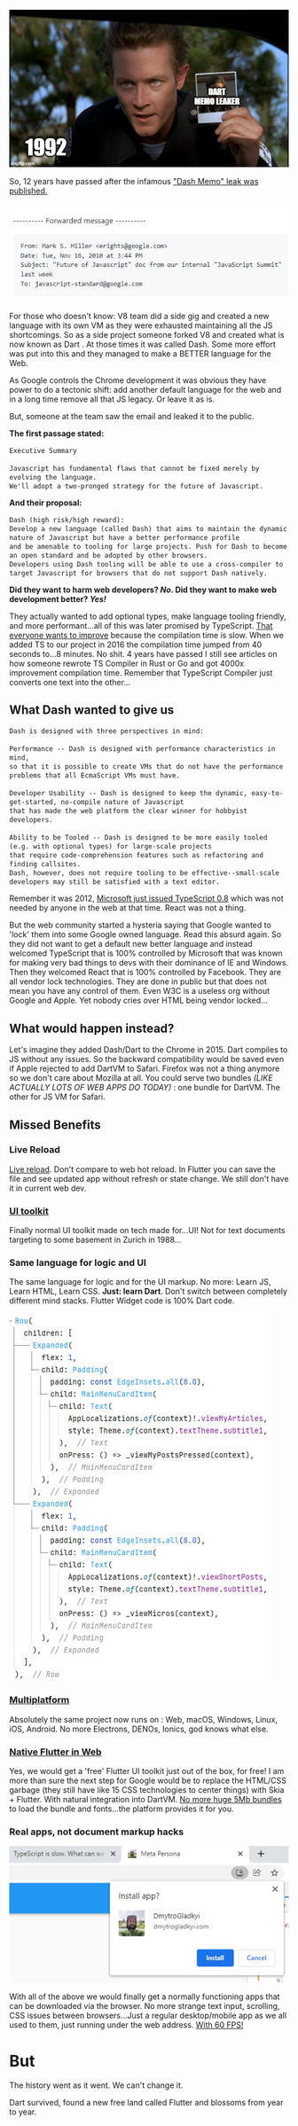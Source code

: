 ![dart_memo_leaker](dart_memo_leaker.jpg)



So, 12 years have passed after the infamous ["Dash Memo" leak was published.](https://gist.github.com/paulmillr/1208618)

![image-20220203192510546](email.png)

For those who doesn't know: V8 team did a side gig and created a new language with its own VM as they were exhausted maintaining all the JS shortcomings. So as a side project someone forked V8 and created what is now known as Dart . At those times it was called Dash. Some more effort was put into this and they managed to make a BETTER language for the Web.

As Google controls the Chrome development it was obvious they have power to do a tectonic shift: add another default language for the web and in a long time remove all that JS legacy. Or leave it as is.

But, someone at the team saw the email and leaked it to the public.



**The first passage stated:**

```
Executive Summary

Javascript has fundamental flaws that cannot be fixed merely by evolving the language.
We'll adopt a two-pronged strategy for the future of Javascript.
```

**And their proposal:**

```
Dash (high risk/high reward):
Develop a new language (called Dash) that aims to maintain the dynamic nature of Javascript but have a better performance profile
and be amenable to tooling for large projects. Push for Dash to become an open standard and be adopted by other browsers.
Developers using Dash tooling will be able to use a cross-compiler to target Javascript for browsers that do not support Dash natively.
```

**Did they want to harm web developers? *No*. Did they want to make web development better? *Yes!***

They actually wanted to add optional types, make language tooling friendly, and more performant...all of this was later promised by TypeScript. [That everyone wants to improve](https://dev.to/alekseiberezkin/typescript-is-slow-what-can-we-do-about-it-30hm) because the compilation time is slow. When we added TS to our project in 2016 the compilation time jumped from 40 seconds to...8 minutes. No shit. 4 years have passed I still see articles on how someone rewrote TS Compiler in Rust or Go and got 4000x improvement compilation time. Remember that TypeScript Compiler just converts one text into the other...



## What Dash wanted to give us

```
Dash is designed with three perspectives in mind:

Performance -- Dash is designed with performance characteristics in mind,
so that it is possible to create VMs that do not have the performance problems that all EcmaScript VMs must have.

Developer Usability -- Dash is designed to keep the dynamic, easy-to-get-started, no-compile nature of Javascript
that has made the web platform the clear winner for hobbyist developers.

Ability to be Tooled -- Dash is designed to be more easily tooled (e.g. with optional types) for large-scale projects
that require code-comprehension features such as refactoring and finding callsites.
Dash, however, does not require tooling to be effective--small-scale developers may still be satisfied with a text editor.
```

Remember it was 2012, [Microsoft just issued TypeScript 0.8](https://devblogs.microsoft.com/typescript/announcing-typescript-1-0/#:~:text=When%20we%20introduced%20Typescript%20to,regularly%20interacting%20and%20sharing%20ideas.) which was not needed by anyone in the web at that time. React was not a thing.

But the web community started a hysteria saying that Google wanted to 'lock' them into some Google owned language. Read this absurd again.  So they did not want to get a default new better language and instead welcomed TypeScript that is 100% controlled by Microsoft that was known for making very bad things to devs with their dominance of IE and Windows. Then they welcomed React that is 100% controlled by Facebook. They are all vendor lock technologies. They are done in public but that does not mean you have any control of them. Even W3C is a useless org without Google and Apple. Yet nobody cries over HTML being vendor locked...

## What would happen instead?

Let's imagine they added Dash/Dart to the Chrome in 2015. Dart compiles to JS without any issues. So the backward compatibility would be saved even if Apple rejected to add DartVM to Safari. Firefox was not a thing anymore so we don't care about Mozilla at all. You could serve two bundles *(LIKE ACTUALLY LOTS OF WEB APPS DO TODAY)* : one bundle for DartVM. The other for JS VM for Safari.

## Missed Benefits

### Live Reload

[Live reload](https://docs.flutter.dev/development/tools/hot-reload). Don't compare to web hot reload. In Flutter you can save the file and see updated app without refresh or state change. We still don't have it in current web dev.

### [UI toolkit](https://flutter.dev/ecosystem)

Finally normal UI toolkit made on tech made for...UI! Not for text documents targeting to some basement in Zurich in 1988...

### Same language for logic and UI

The same language for logic and for the UI markup. No more: Learn JS, Learn HTML, Learn CSS. **Just: learn Dart**. Don't switch between completely different mind stacks. Flutter Widget code is 100% Dart code.

![image-20220203180719126](code.png)

### [Multiplatform](https://flutter.dev/multi-platform)

Absolutely the same project now runs on : Web, macOS, Windows, Linux, iOS, Android. No more Electrons, DENOs, Ionics, god knows what else.

### [Native Flutter in Web](https://flutter.dev/multi-platform/web)

Yes, we would get a 'free' Flutter UI toolkit just out of the box, for free! I am more than sure the next step for Google would be to replace the HTML/CSS garbage (they still have like 15 CSS technologies to center things) with Skia + Flutter. With natural integration into DartVM. [No more huge 5Mb bundles](https://stackoverflow.com/questions/41365453/bundle-js-too-big-in-webpack-project) to load the bundle and fonts...the platform provides it for you.

### Real apps, not document markup hacks

![image-20220203180050617](pwa.png)

With all of the above we would finally get a normally functioning apps that can be downloaded via the browser. No more strange text input, scrolling, CSS issues between browsers...Just a regular desktop/mobile app as we all used to them, just running under the web address. [With 60 FPS!](https://docs.flutter.dev/perf/rendering/ui-performance)



# But

The history went as it went. We can't change it.

Dart survived, found a new free land called Flutter and blossoms from year to year.